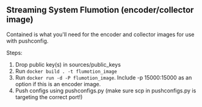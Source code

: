 Streaming System Flumotion (encoder/collector image)
----

Contained is what you'll need for the encoder and collector images for use with pushconfig. 

Steps:

1. Drop public key(s) in sources/public_keys
2. Run `docker build . -t flumotion_image`
3. Run `docker run -d -P flumotion_image`. Include -p 15000:15000 as an option if this is an encoder image.
4. Push configs using pushconfigs.py (make sure scp in pushconfigs.py is targeting the correct port!)
